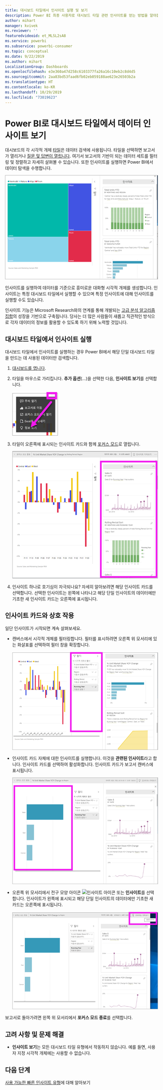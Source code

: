 ```yaml
---
title: 대시보드 타일에서 인사이트 실행 및 보기
description: Power BI 최종 사용자로 대시보드 타일 관련 인사이트를 얻는 방법을 알아봅니다.
author: mihart
manager: kvivek
ms.reviewer: ''
featuredvideoid: et_MLSL2sA8
ms.service: powerbi
ms.subservice: powerbi-consumer
ms.topic: conceptual
ms.date: 9/22/2019
ms.author: mihart
LocalizationGroup: Dashboards
ms.openlocfilehash: e3e360a47d258c6103377fa26a16c10eb2c8d4d5
ms.sourcegitcommit: 2aa83bd53faad6fb02eb059188ae623e26503b2a
ms.translationtype: HT
ms.contentlocale: ko-KR
ms.lasthandoff: 10/29/2019
ms.locfileid: "73019623"
---
```

# <a name="view-data-insights-on-dashboard-tiles-with-power-bi"></a>Power BI로 대시보드 타일에서 데이터 인사이트 보기
대시보드의 각 시각적 개체 [타일](end-user-tiles.md)은 데이터 검색에 사용됩니다. 타일을 선택하면 보고서가 열리거나 [질문 및 답변이 열립니다](end-user-q-and-a.md). 여기서 보고서의 기반이 되는 데이터 세트를 필터링 및 정렬하고 자세히 살펴볼 수 있습니다. 또한 인사이트를 실행하면 Power BI에서 데이터 탐색을 수행합니다.

![줄임표 메뉴 모드](./media/end-user-insights/power-bi-insight.png)

인사이트를 실행하여 데이터를 기준으로 흥미로운 대화형 시각적 개체를 생성합니다. 인사이트는 특정 대시보드 타일에서 실행할 수 있으며 특정 인사이트에 대해 인사이트를 실행할 수도 있습니다.

인사이트 기능은 Microsoft Research와의 연계를 통해 개발되는 [고급 분석 알고리즘 집합](end-user-insight-types.md)의 성장을 기반으로 구축됩니다. 당사는 더 많은 사람들이 새롭고 직관적인 방식으로 각자 데이터의 정보를 활용할 수 있도록 하기 위해 노력할 것입니다.

## <a name="run-insights-on-a-dashboard-tile"></a>대시보드 타일에서 인사이트 실행
대시보드 타일에서 인사이트를 실행하는 경우 Power BI에서 해당 단일 대시보드 타일을 만드는 데 사용된 데이터만 검색합니다. 

1. [대시보드를 엽니다](end-user-dashboards.md).
2. 타일을 마우스로 가리킵니다. **추가 옵션**(...)을 선택한 다음, **인사이트 보기**를 선택합니다. 

    ![줄임표 메뉴 모드](./media/end-user-insights/power-bi-hovers.png)


3. 타일이 오른쪽에 표시되는 인사이트 카드와 함께 [포커스 모드](end-user-focus.md)로 열립니다.    
   
    ![포커스 모드](./media/end-user-insights/power-bi-insights-tile.png)    
4. 인사이트 하나로 호기심이 자극되나요? 자세히 알아보려면 해당 인사이트 카드를 선택합니다. 선택한 인사이트는 왼쪽에 나타나고 해당 단일 인사이트의 데이터에만 기초한 새 인사이트 카드는 오른쪽에 표시됩니다.    

 ## <a name="interact-with-the-insight-cards"></a>인사이트 카드와 상호 작용
일단 인사이트가 시작되면 계속 살펴보세요.

   * 캔버스에서 시각적 개체를 필터링합니다.  필터를 표시하려면 오른쪽 위 모서리에 있는 화살표를 선택하여 필터 창을 확장합니다.

      ![확장된 필터 메뉴](./media/end-user-insights/power-bi-filters.png)
   
   * 인사이트 카드 자체에 대한 인사이트를 실행합니다. 이것을 **관련된 인사이트**라고 합니다. 인사이트 카드를 선택하여 활성화합니다. 인사이트 카드가 보고서 캔버스에 표시됩니다.
   
      ![확장된 필터 메뉴](./media/end-user-insights/power-bi-insight-card.png)
   
   * 오른쪽 위 모서리에서 전구 모양 아이콘 ![인사이트 아이콘](./media/end-user-insights/power-bi-bulb-icon.png) 또는 **인사이트**를 선택합니다. 인사이트가 왼쪽에 표시되고 해당 단일 인사이트의 데이터에만 기초한 새 카드는 오른쪽에 표시됩니다.
     
     ![인사이트를 보여주는 메뉴 모음 아이콘](./media/end-user-insights/power-bi-related.png)
     
보고서로 돌아가려면 왼쪽 위 모서리에서 **포커스 모드 종료**를 선택합니다.

## <a name="considerations-and-troubleshooting"></a>고려 사항 및 문제 해결
- **인사이트 보기**는 모든 대시보드 타일 유형에서 작동하지 않습니다. 예를 들면, 사용자 지정 시각적 개체에는 사용할 수 없습니다.<!--[custom visuals](end-user-custom-visuals.md)-->


## <a name="next-steps"></a>다음 단계
[사용 가능한 빠른 인사이트 유형](end-user-insight-types.md)에 대해 알아보기

